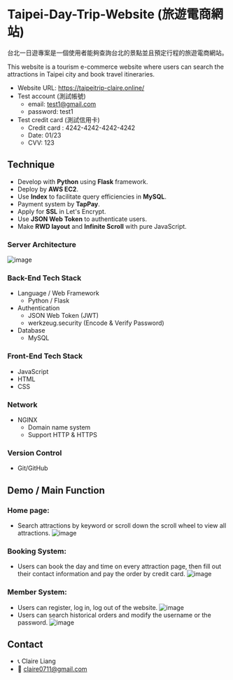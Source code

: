 # Taipei-Day-Trip-Website (旅遊電商網站)

台北一日遊專案是一個使用者能夠查詢台北的景點並且預定行程的旅遊電商網站。

This website is a tourism e-commerce website where users can search the attractions in Taipei city and book travel itineraries.

- Website URL: https://taipeitrip-claire.online/
- Test account (測試帳號)
    - email: test1@gmail.com
    - password: test1
- Test credit card (測試信用卡)
    - Credit card : 4242-4242-4242-4242
    - Date: 01/23
    - CVV: 123

##  Technique
- Develop with **Python** using **Flask** framework.
- Deploy by **AWS EC2**.
- Use **Index** to facilitate query efficiencies in **MySQL**.
- Payment system by **TapPay**.
- Apply for **SSL** in Let's Encrypt.
- Use **JSON Web Token** to authenticate users.
- Make **RWD layout** and **Infinite Scroll** with pure JavaScript.


### Server Architecture
![image](https://user-images.githubusercontent.com/93002296/175474204-28128154-5f81-499c-95d4-1edd7f723529.png)

### Back-End Tech Stack
- Language / Web Framework 
  - Python / Flask
- Authentication
  - JSON Web Token (JWT)
  - werkzeug.security (Encode & Verify Password)
- Database
    - MySQL

### Front-End Tech Stack
- JavaScript 
- HTML
- CSS

### Network 
- NGINX 
  - Domain name system
  - Support HTTP & HTTPS

### Version Control
- Git/GitHub

## Demo / Main Function
### Home page:
- Search attractions by keyword or scroll down the scroll wheel to view all attractions.
![image](https://github.com/claire0613/gif/blob/main/taipei-index.gif)

### Booking System:
- Users can book the day and time on every attraction page, then fill out their contact information and pay the order by credit card. 
![image](https://user-images.githubusercontent.com/93002296/175504004-39ff1c7e-4807-4d79-a753-0037b811036e.png)

### Member System:
- Users can register, log in, log out of the website.
![image](https://user-images.githubusercontent.com/93002296/175494089-8d5c6187-acf2-444b-92c2-fc19d00aae19.png)
- Users can search historical orders and modify the username or the password.
![image](https://github.com/claire0613/gif/blob/main/taipei-member.gif)




## Contact
- 📞 Claire Liang
- 📧 claire0711@gmail.com





